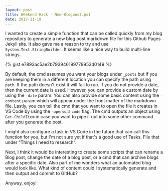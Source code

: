 ```yaml
---
layout: post
title: Weekend Hack - New-Blogpost.ps1
date: 2017-11-19
---
```


I wanted to create a simple function that can be called quickly from my blog repository to generate a new blog post markdown file for this Github Pages Jekyll site. It also gave me a reason to try and use `System.Text.StringBuilder`. It seems like a nice way to build multi-line strings.

{% gist e7893ac5ae2b793946199778953d0149 %}

By default, the cmd assumes you want your blogs under `_posts` but if you are keeping them in a different location you can specify the path using `-path`. If the path doesn't exist it will fail to run. If you do not provide a date, then the current date is used. However, you can provide a custom date by using the `-date` param. You can also provide some basic content using the `-content` param which will appear under the front matter of the markdown file. Lastly, you can tell the cmd that you want to open the file it creates in VS Code by using the `-openwithcode` flag. The cmd outputs an object using `Get-ChildItem` in case you want to pipe it out into some other command after you generate the post.

I might also configure a task in VS Code in the future that can call this function for you, but I'm not sure yet if that's a good use of Tasks. File that under "Things I need to research".

Next, I think it would be interesting to create some scripts that can rename a Blog post, change the date of a blog post, or a cmd that can archive blogs after a specific date. Also part of me wonders what an automated blog would look like. What kind of content could I systematically generate and then output and commit to GitHub?

Anyway, enjoy!